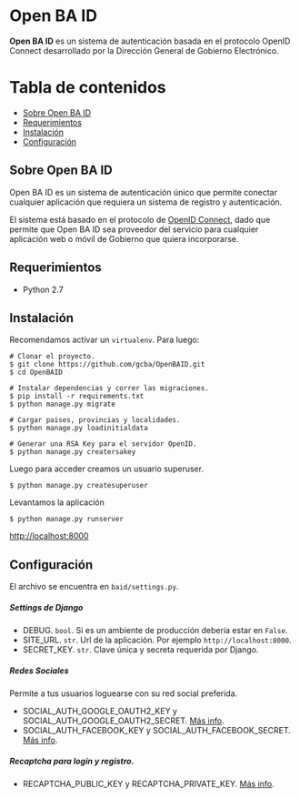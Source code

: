 # Open BA ID

**Open BA ID** es un sistema de autenticación basada en el protocolo OpenID Connect desarrollado por la Dirección General de Gobierno Electrónico.

# Tabla de contenidos
- [Sobre Open BA ID](#sobre-ba-id)
- [Requerimientos](#requerimientos)
- [Instalación](#instalacion)
- [Configuración](#configuracion)

## Sobre Open BA ID
Open BA ID es un sistema de autenticación único que permite conectar cualquier aplicación que requiera un sistema de registro y autenticación.

El sistema está basado en el protocolo de [OpenID Connect](https://openid.net/), dado que permite que Open BA ID sea proveedor del servicio para cualquier aplicación web o móvil de Gobierno que quiera incorporarse.

## Requerimientos
- Python 2.7

## Instalación

Recomendamos activar un `virtualenv`. Para luego:

```
# Clonar el proyecto.
$ git clone https://github.com/gcba/OpenBAID.git
$ cd OpenBAID

# Instalar dependencias y correr las migraciones.
$ pip install -r requirements.txt
$ python manage.py migrate

# Cargar paises, provincias y localidades.
$ python manage.py loadinitialdata

# Generar una RSA Key para el servidor OpenID.
$ python manage.py creatersakey
```

Luego para acceder creamos un usuario superuser.

```
$ python manage.py createsuperuser
```

Levantamos la aplicación

```
$ python manage.py runserver
```

[http://localhost:8000](http://localhost:8000)

## Configuración

El archivo se encuentra en `baid/settings.py`.

##### Settings de Django

- DEBUG. `bool`. Si es un ambiente de producción debería estar en `False`.
- SITE_URL. `str`. Url de la aplicación. Por ejemplo `http://localhost:8000`.
- SECRET_KEY. `str`. Clave única y secreta requerida por Django.

##### Redes Sociales

Permite a tus usuarios loguearse con su red social preferida.

- SOCIAL_AUTH_GOOGLE_OAUTH2_KEY y SOCIAL_AUTH_GOOGLE_OAUTH2_SECRET. [Más info](https://console.developers.google.com).
- SOCIAL_AUTH_FACEBOOK_KEY y SOCIAL_AUTH_FACEBOOK_SECRET. [Más info](https://developers.facebook.com/).

##### Recaptcha para login y registro.

- RECAPTCHA_PUBLIC_KEY y RECAPTCHA_PRIVATE_KEY. [Más info](https://www.google.com/recaptcha/intro/index.html).
